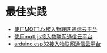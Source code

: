 # 最佳实践

* [使用MQTT.fx接入物联网通信云平台](/uiot-core/best_practices/connect_to_iotcore_using_mqttfx)
* [使用mqtt.js接入物联网通信云平台](/uiot-core/best_practices/connect_to_iotcore_with_mqttjs)
* [arduino esp32接入物联网通信云平台](/uiot-core/best_practices/arduino)


